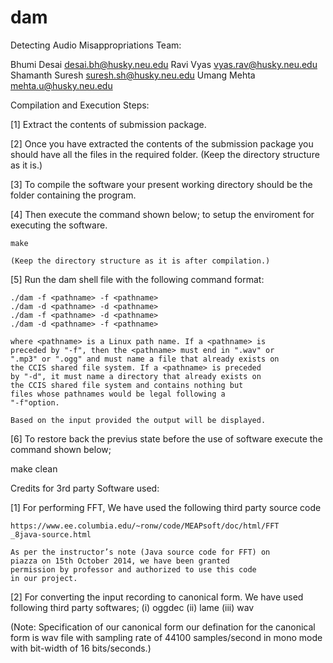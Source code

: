 # dam
Detecting Audio Misappropriations
Team:

Bhumi Desai  	 desai.bh@husky.neu.edu
Ravi Vyas        vyas.rav@husky.neu.edu
Shamanth Suresh	 suresh.sh@husky.neu.edu
Umang Mehta      mehta.u@husky.neu.edu	

Compilation and Execution Steps:

[1] Extract the contents of submission package.

[2] Once you have extracted the contents of the submission package 
    you should have all the files in the required folder. 
    (Keep the directory structure as it is.)

[3] To compile the software your present working directory
    should be the folder containing the program. 

[4] Then execute the command shown below; to setup the enviroment for
    executing the software.
    
    make

    (Keep the directory structure as it is after compilation.)
[5] Run the dam shell file with the following command format:
    
    ./dam -f <pathname> -f <pathname>
    ./dam -d <pathname> -d <pathname>
    ./dam -f <pathname> -d <pathname>
    ./dam -d <pathname> -f <pathname>
    
    where <pathname> is a Linux path name. If a <pathname> is
    preceded by "-f", then the <pathname> must end in ".wav" or
    ".mp3" or ".ogg" and must name a file that already exists on 
    the CCIS shared file system. If a <pathname> is preceded 
    by "-d", it must name a directory that already exists on 
    the CCIS shared file system and contains nothing but 
    files whose pathnames would be legal following a 
    "-f"option.

    Based on the input provided the output will be displayed.

[6] To restore back the previus state before the use of software
    execute the command shown below;

   make clean

Credits for 3rd party Software used:

[1] For performing FFT, We have used the following third 
    party source code

    https://www.ee.columbia.edu/~ronw/code/MEAPsoft/doc/html/FFT
    _8java-source.html

    As per the instructor’s note (Java source code for FFT) on 
    piazza on 15th October 2014, we have been granted 
    permission by professor and authorized to use this code 
    in our project.

[2] For converting the input recording to canonical form.
    We have used following third party softwares;
    (i)   oggdec 
    (ii)  lame
    (iii) wav

(Note: Specification of our canonical form our defination 
       for the canonical form is wav file with sampling rate 
       of 44100 samples/second in mono mode with bit-width of 
       16 bits/seconds.)

